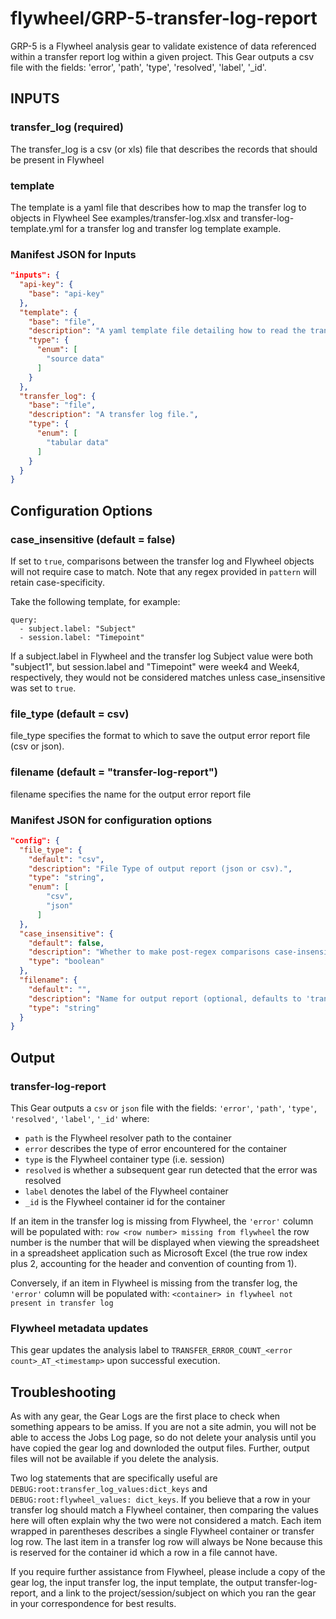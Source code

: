 # flywheel/GRP-5-transfer-log-report

GRP-5 is a Flywheel analysis gear to validate existence of data referenced within a transfer report log within a given project. This Gear outputs a csv file with the fields: 'error', 'path',  'type', 'resolved', 'label', '_id'.

## INPUTS

### transfer_log (required)
The transfer_log is a csv (or xls) file that describes the records that should be present in Flywheel
### template
The template is a yaml file that describes how to map the transfer log to objects in Flywheel
See examples/transfer-log.xlsx and transfer-log-template.yml for a transfer log and transfer log template example.
### Manifest JSON for Inputs
``` json
"inputs": {
  "api-key": {
    "base": "api-key"
  },
  "template": {
    "base": "file",
    "description": "A yaml template file detailing how to read the transfer log.",
    "type": {
      "enum": [
        "source data"
      ]
    }
  },
  "transfer_log": {
    "base": "file",
    "description": "A transfer log file.",
    "type": {
      "enum": [
        "tabular data"
      ]
    }
  }
}
  ```

## Configuration Options

### case_insensitive (default = false)
If set to `true`, comparisons between the transfer log and Flywheel objects will not require case to match. Note that any regex provided in `pattern` will retain case-specificity.

Take the following template, for example:
```
query:
  - subject.label: "Subject"
  - session.label: "Timepoint"
 ```
If a subject.label in Flywheel and the transfer log Subject value were both "subject1", but session.label and "Timepoint" were week4 and Week4, respectively, they would not be considered matches unless case_insensitive was set to `true`.

### file_type (default = csv)
file_type specifies the format to which to save the output error report file (csv or json).

### filename (default = "transfer-log-report")
filename specifies the name for the output error report file 

### Manifest JSON for configuration options
``` json
"config": {
  "file_type": {
    "default": "csv",
    "description": "File Type of output report (json or csv).",
    "type": "string",
    "enum": [
        "csv",
        "json"
      ]
  },
  "case_insensitive": {
    "default": false,
    "description": "Whether to make post-regex comparisons case-insensitive.",
    "type": "boolean"
  },
  "filename": {
    "default": "",
    "description": "Name for output report (optional, defaults to 'transfer-log-report').",
    "type": "string"
  }
}
```

## Output

### transfer-log-report
This Gear outputs a `csv` or `json` file with the fields: `'error'`, `'path'`,  `'type'`, `'resolved'`, `'label'`, `'_id'` where:
* `path` is the Flywheel resolver path to the container
* `error` describes the type of error encountered for the container
* `type` is the Flywheel container type (i.e. session)
* `resolved` is whether a subsequent gear run detected that the error was resolved
* `label` denotes the label of the Flywheel container
* `_id` is the Flywheel container id for the container

If an item in the transfer log is missing from Flywheel, the `'error'` column will be populated with:
`row <row number> missing from flywheel` the row number is the number that will be displayed when viewing the spreadsheet in a spreadsheet application such as Microsoft Excel (the true row index plus 2, accounting for the header and convention of counting from 1).

Conversely, if an item in Flywheel is missing from the transfer log, the `'error'` column will be populated with:
`<container> in flywheel not present in transfer log`

### Flywheel metadata updates
This gear updates the analysis label to `TRANSFER_ERROR_COUNT_<error count>_AT_<timestamp>` upon successful execution.

## Troubleshooting
As with any gear, the Gear Logs are the first place to check when something appears to be amiss. If you are not a site admin, you will not be able to access the Jobs Log page, so do not delete your analysis until you have copied the gear log and downloded the output files. Further, output files will not be available if you delete the analysis.

Two log statements that are specifically useful are `DEBUG:root:transfer_log_values:dict_keys` and `DEBUG:root:flywheel_values: dict_keys`. If you believe that a row in your transfer log should match a Flywheel container, then comparing the values here will often explain why the two were not considered a match. Each item wrapped in parentheses describes a single Flywheel container or transfer log row. The last item in a transfer log row will always be None because this is reserved for the container id which a row in a file cannot have.

If you require further assistance from Flywheel, please include a copy of the gear log, the input transfer log, the input template, the output transfer-log-report, and a link to the project/session/subject on which you ran the gear in your correspondence for best results.

